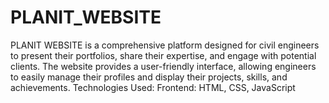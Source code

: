 ﻿# PLANIT_WEBSITE
PLANIT WEBSITE is a comprehensive platform designed for civil engineers to present their portfolios, share their expertise, and engage with potential clients. The website provides a user-friendly interface, allowing engineers to easily manage their profiles and display their projects, skills, and achievements.
Technologies Used:
Frontend: HTML, CSS, JavaScript

